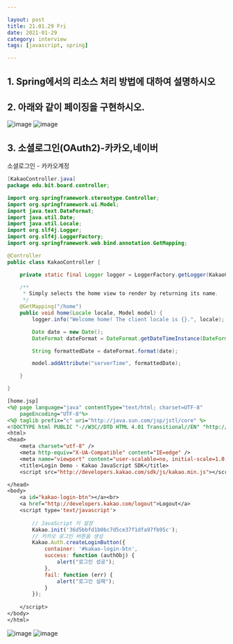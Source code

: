 ```yaml
---

layout: post
title: 21.01.29 Fri
date: 2021-01-29
category: interview
tags: [javascript, spring]

---
```


## 1. Spring에서의 리소스 처리 방법에 대하여 설명하시오







## 2. 아래와 같이 페이징을 구현하시오.

![image](https://user-images.githubusercontent.com/74958197/106385203-56009600-6412-11eb-9db7-be7f372264c6.png)
![image](https://user-images.githubusercontent.com/74958197/106385205-5a2cb380-6412-11eb-9fac-5d8904002c85.png)

## 3. 소셜로그인(OAuth2)-카카오,네이버 
소셜로그인 - 카카오계정
~~~java
[KakaoController.java]
package edu.bit.board.controller;

import org.springframework.stereotype.Controller;
import org.springframework.ui.Model;
import java.text.DateFormat;
import java.util.Date;
import java.util.Locale;
import org.slf4j.Logger;
import org.slf4j.LoggerFactory;
import org.springframework.web.bind.annotation.GetMapping;

@Controller
public class KakaoController {

	private static final Logger logger = LoggerFactory.getLogger(KakaoController.class);

	/**
	 * Simply selects the home view to render by returning its name.
	 */
	@GetMapping("/home")
	public void home(Locale locale, Model model) {
		logger.info("Welcome home! The client locale is {}.", locale);

		Date date = new Date();
		DateFormat dateFormat = DateFormat.getDateTimeInstance(DateFormat.LONG, DateFormat.LONG, locale);

		String formattedDate = dateFormat.format(date);

		model.addAttribute("serverTime", formattedDate);

	}

}
~~~
~~~jsp
[home.jsp]
<%@ page language="java" contentType="text/html; charset=UTF-8"
    pageEncoding="UTF-8"%>
<%@ taglib prefix="c" uri="http://java.sun.com/jsp/jstl/core" %>
<!DOCTYPE html PUBLIC "-//W3C//DTD HTML 4.01 Transitional//EN" "http://www.w3.org/TR/html4/loose.dtd">
<html>
<head>
    <meta charset="utf-8" />
    <meta http-equiv="X-UA-Compatible" content="IE=edge" />
    <meta name="viewport" content="user-scalable=no, initial-scale=1.0, maximum-scale=1.0, minimum-scale=1.0, width=device-width" />
    <title>Login Demo - Kakao JavaScript SDK</title>
    <script src="http://developers.kakao.com/sdk/js/kakao.min.js"></script>

</head>
<body>
    <a id="kakao-login-btn"></a><br>
    <a href="http://developers.kakao.com/logout">Logout</a>
    <script type='text/javascript'>
       
        // JavaScript 키 설정
        Kakao.init('36d5bbfd1b0bc7d5ce37f1dfa97fb95c');
        // 카카오 로그인 버튼을 생성
        Kakao.Auth.createLoginButton({
            container: '#kakao-login-btn',
            success: function (authObj) {
                alert("로그인 성공");
            },
            fail: function (err) {
                alert("로그인 실패");
            }
        });
      
    </script>
</body>
</html>
~~~
![image](https://user-images.githubusercontent.com/74958197/106385465-ceb42200-6413-11eb-8423-219a550c1948.png)
![image](https://user-images.githubusercontent.com/74958197/106385470-d4aa0300-6413-11eb-8dbe-06fa7e8d7ef8.png)


